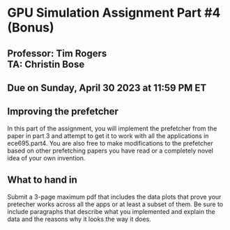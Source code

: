 # GPU Simulation Assignment Part #4 (Bonus)

## Professor: Tim Rogers <br> TA: Christin Bose

## Due on Sunday, April 30 2023 at 11:59 PM ET 

## Improving the prefetcher

In this part of the assignment, you will implement the prefetcher from the
paper in part 3 and attempt to get it to work with all the applications
in ece695.part4. You are also free to make modifications to the prefetcher
based on other prefetching papers you have read or a completely novel idea
of your own invention.

## What to hand in

Submit a 3-page maximum pdf that includes the data plots that prove your pretecher works across
all the apps or at least a subset of them.
Be sure to include paragraphs that describe what you implemented
and explain the data and the reasons why it looks the way it does.

